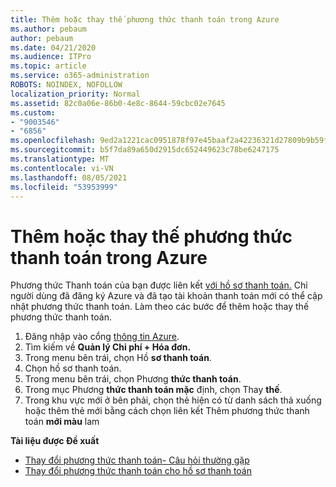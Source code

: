 ```yaml
---
title: Thêm hoặc thay thế phương thức thanh toán trong Azure
ms.author: pebaum
author: pebaum
ms.date: 04/21/2020
ms.audience: ITPro
ms.topic: article
ms.service: o365-administration
ROBOTS: NOINDEX, NOFOLLOW
localization_priority: Normal
ms.assetid: 82c0a06e-86b0-4e8c-8644-59cbc02e7645
ms.custom:
- "9003546"
- "6856"
ms.openlocfilehash: 9ed2a1221cac0951878f97e45baaf2a42236321d27809b9b59f612343f66fd58
ms.sourcegitcommit: b5f7da89a650d2915dc652449623c78be6247175
ms.translationtype: MT
ms.contentlocale: vi-VN
ms.lasthandoff: 08/05/2021
ms.locfileid: "53953999"
---
```

# <a name="add-or-replace-payment-method-in-azure"></a>Thêm hoặc thay thế phương thức thanh toán trong Azure

Phương thức Thanh toán của bạn được liên kết [với hồ sơ thanh toán.](https://docs.microsoft.com/azure/billing/billing-how-to-change-credit-card?WT.mc_id=Portal-Microsoft_Azure_Support#change-payment-method-for-a-billing-profile) Chỉ người dùng đã đăng ký Azure và đã tạo tài khoản thanh toán mới có thể cập nhật phương thức thanh toán. Làm theo các bước để thêm hoặc thay thế phương thức thanh toán.

1. Đăng nhập vào cổng [thông tin Azure](https://portal.azure.com/).
2. Tìm kiếm về **Quản lý Chi phí + Hóa đơn.**
3. Trong menu bên trái, chọn Hồ **sơ thanh toán**.
4. Chọn hồ sơ thanh toán.
5. Trong menu bên trái, chọn Phương **thức thanh toán**.
6. Trong mục Phương **thức thanh toán mặc** định, chọn Thay **thế**.
7. Trong khu vực mới ở bên phải, chọn thẻ hiện có từ danh sách thả xuống hoặc thêm thẻ mới bằng cách chọn liên kết Thêm phương thức thanh toán **mới màu** lam

**Tài liệu được Đề xuất**

- [Thay đổi phương thức thanh toán- Câu hỏi thường gặp](https://docs.microsoft.com/azure/billing/billing-how-to-change-credit-card?WT.mc_id=Portal-Microsoft_Azure_Support#frequently-asked-questions)
- [Thay đổi phương thức thanh toán cho hồ sơ thanh toán](https://docs.microsoft.com/azure/cost-management-billing/manage/change-credit-card?WT.mc_id=Portal-Microsoft_Azure_Support#manage-credit-cards-for-a-microsoft-customer-agreement)
